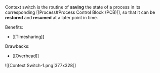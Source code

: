 Context switch is the routine of **saving** the state of a process in its corresponding [[Process#Process Control Block (PCB)]], so that it can be **restored** and **resumed** at a later point in time.

Benefits:
- [[Timesharing]]

Drawbacks:
- [[Overhead]]

![[Context Switch-1.png|377x328]]